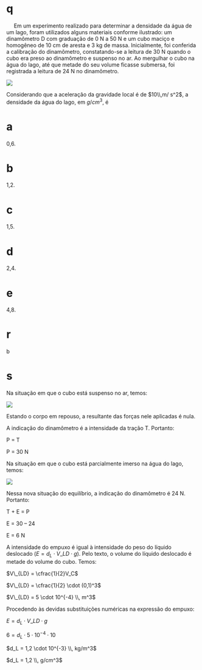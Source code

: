 # q
     Em um experimento realizado para determinar a densidade da água de um lago, foram utilizados alguns materiais conforme ilustrado: um dinamômetro D com graduação de 0 N a 50 N e um cubo maciço e homogêneo de 10 cm de aresta e 3 kg de massa. Inicialmente, foi conferida a calibração do dinamômetro, constatando-se a leitura de 30 N quando o cubo era preso ao dinamômetro e suspenso no ar. Ao mergulhar o cubo na água do lago, até que metade do seu volume ficasse submersa, foi registrada a leitura de 24 N no dinamômetro.

![](https://firebasestorage.googleapis.com/v0/b/firebase-enemio.appspot.com/o/questoes%2F929%2Fd8172dc8-369f-8481-3a5a-dc1b33448bda.png?alt=media\&token=ad4c9c05-c014-4769-aa18-73a0db9753d2)

Considerando que a aceleração da gravidade local é de $10\\,m/ s^2$, a densidade da água do lago, em $g/cm^3$, é

# a
0,6.

# b
1,2.

# c
1,5.

# d
2,4.

# e
4,8.

# r
b

# s
Na situação em que o cubo está suspenso no ar, temos:

![](https://firebasestorage.googleapis.com/v0/b/firebase-enemio.appspot.com/o/questoes%2F929%2F8817b168-6e2e-c7f3-28fa-e4dfc6c176df.png?alt=media\&token=54eb2272-9301-4b76-8457-396a5d14a4c7)

Estando o corpo em repouso, a resultante das forças nele aplicadas é nula.

A indicação do dinamômetro é a intensidade da tração T. Portanto:

P = T

P = 30 N

Na situação em que o cubo está parcialmente imerso na água do lago, temos:

![](https://firebasestorage.googleapis.com/v0/b/firebase-enemio.appspot.com/o/questoes%2F929%2Fc79c5ee3-aaf4-a70b-6ff3-bb10b85a789e.png?alt=media\&token=ed8fd715-4f6e-4ac4-b2f8-033462e2f4be)

Nessa nova situação do equilíbrio, a indicação do dinamômetro é 24 N. Portanto:

T + E = P

E = 30 – 24

E = 6 N

A intensidade do empuxo é igual à intensidade do peso do líquido deslocado ($E = d_L \cdot V\_{LD} \cdot g$). Pelo texto, o volume do líquido deslocado é metade do volume do cubo. Temos:

$V\_{LD} = \cfrac{1}{2}V_C$

$V\_{LD} = \cfrac{1}{2} \cdot (0,1)^3$

$V\_{LD} = 5 \cdot 10^{-4} \\, m^3$

Procedendo às devidas substituições numéricas na expressão do empuxo:

$E = d_L \cdot V\_{LD} \cdot g$

$6 = d_L \cdot 5 \cdot 10^{-4} \cdot 10$

$d_L = 1,2 \cdot 10^{-3} \\, kg/m^3$

$d_L = 1,2 \\, g/cm^3$
